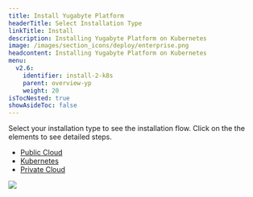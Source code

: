 ```yaml
---
title: Install Yugabyte Platform
headerTitle: Select Installation Type
linkTitle: Install
description: Installing Yugabyte Platform on Kubernetes
image: /images/section_icons/deploy/enterprise.png
headcontent: Installing Yugabyte Platform on Kubernetes
menu:
  v2.6:
    identifier: install-2-k8s
    parent: overview-yp
    weight: 20
isTocNested: true
showAsideToc: false
---
```


Select your installation type to see the installation flow. Click on the the elements to see detailed steps.

<ul class="nav nav-tabs-alt nav-tabs-yb">
  <li >
    <a href="/latest/yugabyte-platform/overview/install/public-cloud" class="nav-link">
      <i class="fas fa-cloud"></i>
      Public Cloud
    </a>
  </li>

  <li>
    <a href="/latest/yugabyte-platform/overview/install/kubernetes" class="nav-link active">
      <i class="fas fa-cubes" aria-hidden="true"></i>
      Kubernetes
    </a>
  </li>

  <li >
    <a href="/latest/yugabyte-platform/overview/install/private-cloud" class="nav-link">
      <i class="fas fa-unlink"></i>
      Private Cloud
    </a>
  </li>
</ul>

<img src="/images/ee/flowchart/yb-install-k8s.png" usemap="#image-map">

<map name="image-map">
    <area target="_blank" alt="Install platform" title="Install platform" href="/latest/yugabyte-platform/install-yugabyte-platform/" coords="523,209,379,53" shape="rect">
    <area target="_blank" alt="K8s pre-reqs" title="K8s pre-reqs" href="/latest/yugabyte-platform/install-yugabyte-platform/prepare-environment/kubernetes/" coords="323,257,576,496" shape="rect">
    <area target="_blank" alt="Install K8s" title="Install K8s" href="/latest/yugabyte-platform/install-yugabyte-platform/install-software/kubernetes/#install-yugabyte-platform-on-a-kubernetes-cluster" coords="346,1032,551,1166" shape="rect">
</map>


